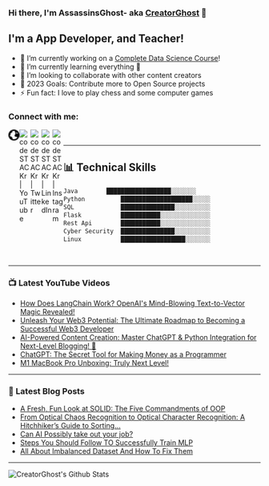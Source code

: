 ### Hi there, I'm AssassinsGhost- aka [CreatorGhost][website] 👋 

## I'm a App Developer, and Teacher!
- 🔭 I’m currently working on a [Complete Data Science Course]!
- 🌱 I’m currently learning everything 🤣
- 👯 I’m looking to collaborate with other content creators
- 🥅 2023 Goals: Contribute more to Open Source projects
- ⚡ Fun fact: I love to play chess and some computer games

### Connect with me:

[<img align="left" alt="codeSTACKr.com" width="22px" src="https://raw.githubusercontent.com/iconic/open-iconic/master/svg/globe.svg" />][website]
[<img align="left" alt="codeSTACKr | YouTube" width="22px" src="https://cdn.jsdelivr.net/npm/simple-icons@v3/icons/youtube.svg" />][youtube]
[<img align="left" alt="codeSTACKr | Twitter" width="22px" src="https://cdn.jsdelivr.net/npm/simple-icons@v3/icons/twitter.svg" />][twitter]
[<img align="left" alt="codeSTACKr | LinkedIn" width="22px" src="https://cdn.jsdelivr.net/npm/simple-icons@v3/icons/linkedin.svg" />][linkedin]
[<img align="left" alt="codeSTACKr | Instagram" width="22px" src="https://cdn.jsdelivr.net/npm/simple-icons@v3/icons/instagram.svg" />][instagram]


<br />

---

## 📊 Technical Skills
<!--START_SECTION:waka-->
```text
Java		██████████████████░░░░░░░ 
Python          ████████████████████░░░░░ 
SQL             ███████████████░░░░░░░░░░ 
Flask           ███████████░░░░░░░░░░░░░░
Rest Api        ███████████░░░░░░░░░░░░░░ 
Cyber Security  ███████████████░░░░░░░░░░
Linux           ██████████████████░░░░░░░
```
<!--END_SECTION:waka-->
<br />

---

### 📺 Latest YouTube Videos
<!-- YOUTUBE:START -->
- [How Does LangChain Work? OpenAI&#39;s Mind-Blowing Text-to-Vector Magic Revealed!](https://www.youtube.com/watch?v=yMEPjVoSO1w)
- [Unleash Your Web3 Potential: The Ultimate Roadmap to Becoming a Successful Web3 Developer](https://www.youtube.com/watch?v=arQdG7V7Co8)
- [AI-Powered Content Creation: Master ChatGPT &amp; Python Integration for Next-Level Blogging! 🌟](https://www.youtube.com/watch?v=mVHmsnZ-QbU)
- [ChatGPT: The Secret Tool for Making Money as a Programmer](https://www.youtube.com/watch?v=6isviBODcL4)
- [M1 MacBook Pro Unboxing: Truly Next Level!](https://www.youtube.com/watch?v=4j6kAeNeBoI)
<!-- YOUTUBE:END -->

---

### 📕 Latest Blog Posts
<!-- BLOG-POST-LIST:START -->
- [A Fresh, Fun Look at SOLID: The Five Commandments of OOP](https://medium.com/@creatorghost/a-fresh-fun-look-at-solid-the-five-commandments-of-oop-cbccf42a02c2?source=rss-71257e3bbfe------2)
- [From Optical Chaos Recognition to Optical Character Recognition: A Hitchhiker’s Guide to Sorting…](https://medium.com/@creatorghost/from-optical-chaos-recognition-to-optical-character-recognition-a-hitchhikers-guide-to-sorting-d40ff95eae5f?source=rss-71257e3bbfe------2)
- [Can AI Possibly take out your job?](https://medium.com/@creatorghost/can-ai-possibly-take-out-your-job-cf0c5deb808a?source=rss-71257e3bbfe------2)
- [Steps You Should Follow TO Successfully Train MLP](https://medium.com/analytics-vidhya/steps-you-should-follow-to-successfully-train-mlp-40a98c3b5bb3?source=rss-71257e3bbfe------2)
- [All About Imbalanced Dataset And How To Fix Them](https://medium.com/analytics-vidhya/all-about-imbalanced-dataset-and-how-to-fix-them-a0565e0e9d2e?source=rss-71257e3bbfe------2)
<!-- BLOG-POST-LIST:END -->

---

<img align="left" alt="CreatorGhost's Github Stats" src="https://github-readme-stats.vercel.app/api?username=AssassinsGhost&show_icons=true&hide_border=true" />

[website]: https://creatorghost.com/
[twitter]: https://twitter.com/AdityaP11685274
[youtube]: https://www.youtube.com/cybercreed
[instagram]: https://www.instagram.com/adityapratap0/
[linkedin]: https://www.linkedin.com/in/aditya-p-s/
[DataSciencePlaylist]: https://www.youtube.com/playlist?list=PL_fmjj92uLQUbtOrOCRu8sISG7Ses3LNF
[CompetitiveProgrammingPlaylist]: https://www.youtube.com/playlist?list=PL_fmjj92uLQW1T1iLeWRJfvC1dSMiGIUy
[PythonPlaylist]: https://www.youtube.com/playlist?list=PL_fmjj92uLQUCidMh8OOE0UeLlS1xZmWD
[CyberSecurityPlaylist]: https://www.youtube.com/playlist?list=PL_fmjj92uLQVZzapdvOwX5H9sDahaM06I
[Complete Data Science Course]: https://www.youtube.com/playlist?list=PL_fmjj92uLQUbtOrOCRu8sISG7Ses3LNF
